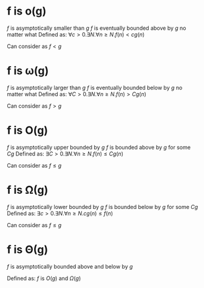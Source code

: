 # f is o(g)
$f$ is asymptotically smaller than $g$
$f$ is eventually bounded above by $g$ no matter what
Defined as:
$\forall c > 0. \exists N. \forall n \geq N. f(n)<cg(n)$

Can consider as $f<g$

# f is ω(g)
$f$ is asymptotically larger than $g$
$f$ is eventually bounded below by $g$ no matter what
Defined as:
$\forall C > 0. \exists N. \forall n \geq N. f(n) > Cg(n)$

Can consider as $f>g$

# f is O(g)
$f$ is asymptotically upper bounded by $g$
$f$ is bounded above by $g$ for some $Cg$
Defined as:
$\exists C > 0. \exists N. \forall n\geq N.f(n)\leq Cg(n)$

Can consider as $f \leq g$

# f is Ω(g)
$f$ is asymptotically lower bounded by $g$
$f$ is bounded below by $g$ for some $Cg$
Defined as:
$\exists c > 0. \exists N. \forall n \geq N. cg(n)\leq f(n)$

Can consider as $f \leq g$

# f is Θ(g)
$f$ is asymptotically bounded above and below by $g$

Defined as:
$f$ is $O(g)$ and $Ω(g)$